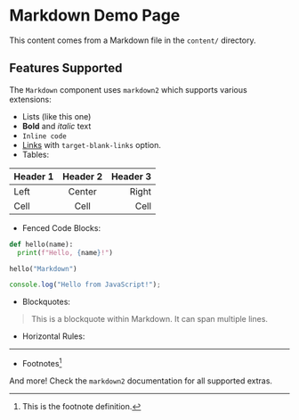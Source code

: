 # Markdown Demo Page

This content comes from a Markdown file in the `content/` directory.

## Features Supported

The `Markdown` component uses `markdown2` which supports various extensions:

*   Lists (like this one)
*   **Bold** and *italic* text
*   `Inline code`
*   [Links](https://example.com) with `target-blank-links` option.
*   Tables:

| Header 1 | Header 2 | Header 3 |
| :------- | :------: | -------: |
| Left     | Center   | Right    |
| Cell     | Cell     | Cell     |

*   Fenced Code Blocks:

```python
def hello(name):
  print(f"Hello, {name}!")

hello("Markdown")
```

```javascript
console.log("Hello from JavaScript!");
```

*   Blockquotes:

> This is a blockquote within Markdown.
> It can span multiple lines.

*   Horizontal Rules:

---

*   Footnotes[^1]

[^1]: This is the footnote definition.

And more! Check the `markdown2` documentation for all supported extras.